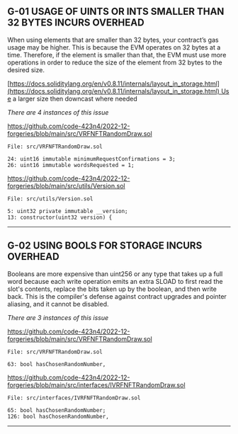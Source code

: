 
## G-01 USAGE OF UINTS OR INTS SMALLER THAN 32 BYTES INCURS OVERHEAD

When using elements that are smaller than 32 bytes, your contract’s gas usage may be higher. This is because the EVM operates on 32 bytes at a time. Therefore, if the element is smaller than that, the EVM must use more operations in order to reduce the size of the element from 32 bytes to the desired size.

[https://docs.soliditylang.org/en/v0.8.11/internals/layout_in_storage.html](https://docs.soliditylang.org/en/v0.8.11/internals/layout_in_storage.html) Use a larger size then downcast where needed

_There are 4 instances of this issue_

https://github.com/code-423n4/2022-12-forgeries/blob/main/src/VRFNFTRandomDraw.sol

```
File: src/VRFNFTRandomDraw.sol

24: uint16 immutable minimumRequestConfirmations = 3;
26: uint16 immutable wordsRequested = 1;
```

https://github.com/code-423n4/2022-12-forgeries/blob/main/src/utils/Version.sol

```
File: src/utils/Version.sol

5: uint32 private immutable __version;
13: constructor(uint32 version) {
```

------

## G-02 USING BOOLS FOR STORAGE INCURS OVERHEAD

Booleans are more expensive than uint256 or any type that takes up a full word because each write operation emits an extra SLOAD to first read the slot's contents, replace the bits taken up by the boolean, and then write back. This is the compiler's defense against contract upgrades and pointer aliasing, and it cannot be disabled.

_There are 3 instances of this issue_

https://github.com/code-423n4/2022-12-forgeries/blob/main/src/VRFNFTRandomDraw.sol

```
File: src/VRFNFTRandomDraw.sol

63: bool hasChosenRandomNumber,
```

https://github.com/code-423n4/2022-12-forgeries/blob/main/src/interfaces/IVRFNFTRandomDraw.sol

```
File: src/interfaces/IVRFNFTRandomDraw.sol

65: bool hasChosenRandomNumber;
126: bool hasChosenRandomNumber,
```

-------

